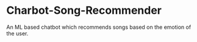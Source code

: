 # Charbot-Song-Recommender
An ML based chatbot which recommends songs based on the emotion of the user.
